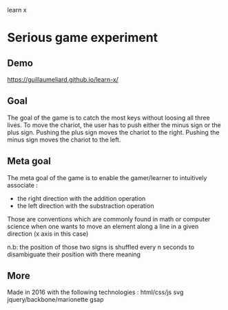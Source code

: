 learn x
# Serious game experiment

## Demo

https://guillaumeliard.github.io/learn-x/

## Goal

The goal of the game is to catch the most keys without loosing all three lives.
To move the chariot, the user has to push either the minus sign or the plus sign.
Pushing the plus sign moves the chariot to the right.
Pushing the minus sign moves the chariot to the left.

## Meta goal

The meta goal of the game is to enable the gamer/learner to intuitively associate :
- the right direction with the addition operation
- the left direction with the substraction operation

Those are conventions which are commonly found in math or computer science when one wants to move an element along a line in a given direction (x axis in this case)

n.b: the position of those two signs is shuffled every n seconds to disambiguate their position with there meaning

## More
Made in 2016 with the following technologies :
html/css/js
svg
jquery/backbone/marionette
gsap
